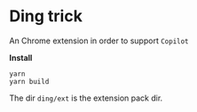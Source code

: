 # Ding trick

An Chrome extension in order to support `Copilot`

**Install**
```
yarn
yarn build
```
The dir `ding/ext` is the extension pack dir.